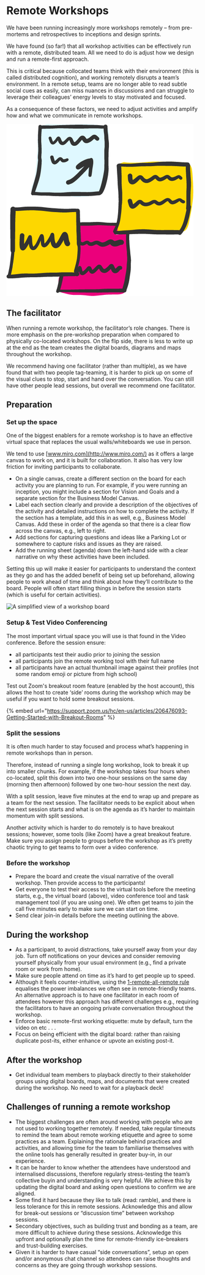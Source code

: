 # Remote Workshops

We have been running increasingly more workshops remotely – from pre-mortems and retrospectives to inceptions and design sprints.

We have found \(so far!\) that all workshop activities can be effectively run with a remote, distributed team.  All we need to do is adjust how we design and run a remote-first approach.

This is critical because collocated teams think with their environment \(this is called distributed cognition\), and working remotely disrupts a team’s environment. In a remote setup, teams are no longer able to read subtle social cues as easily, can miss nuances in discussions and can struggle to leverage their colleagues’ energy levels to stay motivated and focused.

As a consequence of these factors, we need to adjust activities and amplify how and what we communicate in remote workshops.

![](.gitbook/assets/post_its_01.png)

## The facilitator

When running a remote workshop, the facilitator’s role changes.  There is more emphasis on the pre-workshop preparation when compared to physically co-located workshops.  On the flip side, there is less to write up at the end as the team creates the digital boards, diagrams and maps throughout the workshop.

We recommend having one facilitator \(rather than multiple\), as we have found that with two people tag-teaming, it is harder to pick up on some of the visual clues to stop, start and hand over the conversation.  You can still have other people lead sessions, but overall we recommend one facilitator.

## Preparation 

### Set up the space

One of the biggest enablers for a remote workshop is to have an effective virtual space that replaces the usual walls/whiteboards we use in person.

We tend to use [www.miro.com](http://www.miro.com/) as it offers a large canvas to work on, and it is built for collaboration.  It also has very low friction for inviting participants to collaborate. 

* On a single canvas, create a different section on the board for each activity you are planning to run.  For example, if you were running an inception, you might include a section for Vision and Goals and a separate section for the Business Model Canvas.
* Label each section clearly and provide a description of the objectives of the activity and detailed instructions on how to complete the activity.  If the section has a template, add this in as well, e.g., Business Model Canvas. Add these in order of the agenda so that there is a clear flow across the canvas, e.g., left to right.
* Add sections for capturing questions and ideas like a Parking Lot or somewhere to capture risks and issues as they are raised.  
* Add the running sheet \(agenda\) down the left-hand side with a clear narrative on why these activities have been included. 

Setting this up will make it easier for participants to understand the context as they go and has the added benefit of being set up beforehand, allowing people to work ahead of time and think about how they’ll contribute to the board.  People will often start filling things in before the session starts \(which is useful for certain activities\). 

![A simplified view of a workshop board](https://lh4.googleusercontent.com/LlhzIxxEdRiwC1NskjNknZ8hXH4Q7h9h7tn0URcIps629fUlKx6ny5uxlZxAVGI_alv9KxfjToKc4mcPewCfX3kSpD9ZFODGXRPmTpg6g_WS-RR_Gm2Fw1pMBJUtlZhPi6bDeVip)

### **Setup & Test Video Conferencing**

The most important virtual space you will use is that found in the Video conference.  Before the session ensure:

* all participants test their audio prior to joining the session
* all participants join the remote working tool with their full name
* all participants have an actual thumbnail image against their profiles \(not some random emoji or picture from high school\)

Test out Zoom's breakout room feature \(enabled by the host account\), this allows the host to create ‘side’ rooms during the workshop which may be useful if you want to hold some breakout sessions.

{% embed url="https://support.zoom.us/hc/en-us/articles/206476093-Getting-Started-with-Breakout-Rooms" %}

### Split the sessions

It is often much harder to stay focused and process what’s happening in remote workshops than in person.  

Therefore, instead of running a single long workshop, look to break it up into smaller chunks.  For example, if the workshop takes four hours when co-located, split this down into two one-hour sessions on the same day \(morning then afternoon\) followed by one two-hour session the next day.  

With a split session, leave five minutes at the end to wrap up and prepare as a team for the next session.  The facilitator needs to be explicit about when the next session starts and what is on the agenda as it’s harder to maintain momentum with split sessions.  

Another activity which is harder to do remotely is to have breakout sessions; however, some tools \(like Zoom\) have a great breakout feature.  Make sure you assign people to groups before the workshop as it’s pretty chaotic trying to get teams to form over a video conference. 

### Before the workshop

* Prepare the board and create the visual narrative of the overall workshop.  Then provide access to the participants! 
* Get everyone to test their access to the virtual tools before the meeting starts, e.g., the virtual board \(above\), video conference tool and task management tool \(if you are using one\).  We often get teams to join the call five minutes early to make sure we can start on time.
* Send clear join-in details before the meeting outlining the above.  

## During the workshop

* As a participant, to avoid distractions, take yourself away from your day job.  Turn off notifications on your devices and consider removing yourself physically from your usual environment \(e.g., find a private room or work from home\).  
* Make sure people attend on time as it’s hard to get people up to speed.  
* Although it feels counter-intuitive, using the [1-remote-all-remote rule](https://link.medium.com/rJ9s20EhK4) equalises the power imbalances we often see in remote-friendly teams.  An alternative approach is to have one facilitator in each room of attendees however this approach has different challenges e.g., requiring the facilitators to have an ongoing private conversation throughout the workshop.
* Enforce basic remote-first working etiquette: mute by default, turn the video on etc . . .
* Focus on being efficient with the digital board: rather than raising duplicate post-its, either enhance or upvote an existing post-it.

## After the workshop

* Get individual team members to playback directly to their stakeholder groups using digital boards, maps, and documents that were created during the workshop.  No need to wait for a playback deck!

## Challenges of running a remote workshop

* The biggest challenges are often around working with people who are not used to working together remotely.  If needed, take regular timeouts to remind the team about remote working etiquette and agree to some practices as a team.  Explaining the rationale behind practices and activities, and allowing time for the team to familiarise themselves with the online tools has generally resulted in greater buy-in, in our experience.
* It can be harder to know whether the attendees have understood and internalised discussions, therefore regularly stress-testing the team’s collective buyin and understanding is very helpful. We achieve this by updating the digital board and asking open questions to confirm we are aligned. 
* Some find it hard because they like to talk \(read: ramble\), and there is less tolerance for this in remote sessions.  Acknowledge this and allow for break-out sessions or “discussion time” between workshop sessions.
* Secondary objectives, such as building trust and bonding as a team, are more difficult to achieve during these sessions.  Acknowledge this upfront and optionally plan the time for remote-friendly ice-breakers and trust-building exercises.
* Given it is harder to have casual “side conversations”, setup an open and/or anonymous chat channel so attendees can raise thoughts and concerns as they are going through workshop sessions.

